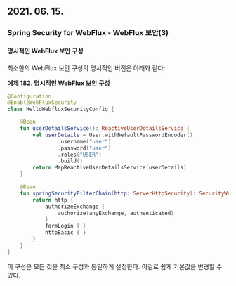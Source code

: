 ## 2021. 06. 15.

### Spring Security for WebFlux - WebFlux 보안(3)

#### 명시적인 WebFlux 보안 구성

최소한의 WebFlux 보안 구성의 명시적인 버전은 아래와 같다:

**예제 182. 명시적인 WebFlux 보안 구성**

```kotlin
@Configuration
@EnableWebFluxSecurity
class HelloWebfluxSecurityConfig {

    @Bean
    fun userDetailsService(): ReactiveUserDetailsService {
        val userDetails = User.withDefaultPasswordEncoder()
                .username("user")
                .password("user")
                .roles("USER")
                .build()
        return MapReactiveUserDetailsService(userDetails)
    }

    @Bean
    fun springSecurityFilterChain(http: ServerHttpSecurity): SecurityWebFilterChain {
        return http {
            authorizeExchange {
                authorize(anyExchange, authenticated)
            }
            formLogin { }
            httpBasic { }
        }
    }
}
```

이 구성은 모든 것을 최소 구성과 동일하게 설정한다. 이걸로 쉽게 기본값을 변경할 수 있다.





